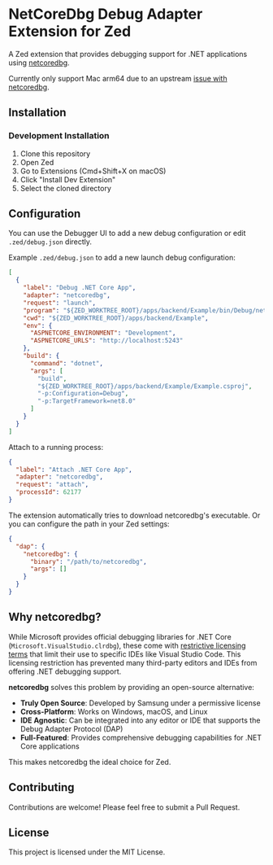 # NetCoreDbg Debug Adapter Extension for Zed

A Zed extension that provides debugging support for .NET applications using [netcoredbg](https://github.com/Samsung/netcoredbg).

Currently only support Mac arm64 due to an upstream [issue with netcoredbg](https://github.com/Samsung/netcoredbg/issues/197).

## Installation

### Development Installation

1. Clone this repository
2. Open Zed
3. Go to Extensions (Cmd+Shift+X on macOS)
4. Click "Install Dev Extension"
5. Select the cloned directory

## Configuration

You can use the Debugger UI to add a new debug configuration or edit `.zed/debug.json` directly.

Example `.zed/debug.json` to add a new launch debug configuration:

```json
[
  {
    "label": "Debug .NET Core App",
    "adapter": "netcoredbg",
    "request": "launch",
    "program": "${ZED_WORKTREE_ROOT}/apps/backend/Example/bin/Debug/net8.0/Example.dll",
    "cwd": "${ZED_WORKTREE_ROOT}/apps/backend/Example",
    "env": {
      "ASPNETCORE_ENVIRONMENT": "Development",
      "ASPNETCORE_URLS": "http://localhost:5243"
    },
    "build": {
      "command": "dotnet",
      "args": [
        "build",
        "${ZED_WORKTREE_ROOT}/apps/backend/Example/Example.csproj",
        "-p:Configuration=Debug",
        "-p:TargetFramework=net8.0"
      ]
    }
  }
]
```

Attach to a running process:

```json
{
  "label": "Attach .NET Core App",
  "adapter": "netcoredbg",
  "request": "attach",
  "processId": 62177
}
```

The extension automatically tries to download netcoredbg's executable. Or you can configure the path in your Zed settings:

```json
{
  "dap": {
    "netcoredbg": {
      "binary": "/path/to/netcoredbg",
      "args": []
    }
  }
}
```

## Why netcoredbg?

While Microsoft provides official debugging libraries for .NET Core (`Microsoft.VisualStudio.clrdbg`), these come with [restrictive licensing terms](https://github.com/dotnet/core/issues/505) that limit their use to specific IDEs like Visual Studio Code. This licensing restriction has prevented many third-party editors and IDEs from offering .NET debugging support.

**netcoredbg** solves this problem by providing an open-source alternative:

- **Truly Open Source**: Developed by Samsung under a permissive license
- **Cross-Platform**: Works on Windows, macOS, and Linux
- **IDE Agnostic**: Can be integrated into any editor or IDE that supports the Debug Adapter Protocol (DAP)
- **Full-Featured**: Provides comprehensive debugging capabilities for .NET Core applications

This makes netcoredbg the ideal choice for Zed.

## Contributing

Contributions are welcome! Please feel free to submit a Pull Request.

## License

This project is licensed under the MIT License.
